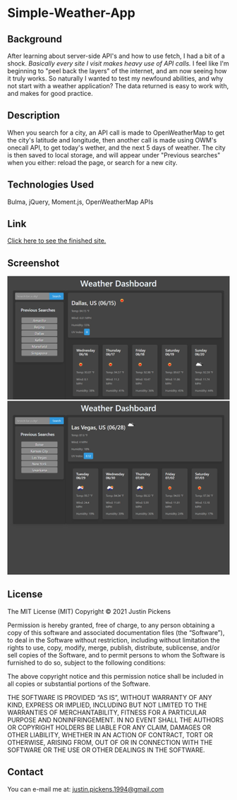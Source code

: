 # Simple-Weather-App

## Background
After learning about server-side API's and how to use fetch, I had a bit of a shock. *Basically every site I visit makes heavy use of API calls.* I feel like I'm beginning to "peel back the layers" of the internet, and am now seeing how it truly works.
So naturally I wanted to test my newfound abilities, and why not start with a weather application? The data returned is easy to work with, and makes for good practice.

## Description
When you search for a city, an API call is made to OpenWeatherMap to get the city's latitude and longitude, then another call is made using OWM's onecall API, to get today's wether, and the next 5 days of weather. The city is then saved to local storage, and will appear under "Previous searches" when you either: reload the page, or search for a new city.

## Technologies Used
Bulma, jQuery, Moment.js, OpenWeatherMap APIs

## Link
[Click here to see the finished site.](https://jcpickens0215.github.io/Simple-Weather-App/)

## Screenshot
![Weather App](./assets/images/Readme-Screenshot.png)
![Weather App 2](./assets/images/Readme-Screenshot-2.png)

## License
The MIT License (MIT)
Copyright © 2021 Justin Pickens

Permission is hereby granted, free of charge, to any person obtaining a copy of this software and associated documentation files (the “Software”), to deal in the Software without restriction, including without limitation the rights to use, copy, modify, merge, publish, distribute, sublicense, and/or sell copies of the Software, and to permit persons to whom the Software is furnished to do so, subject to the following conditions:

The above copyright notice and this permission notice shall be included in all copies or substantial portions of the Software.

THE SOFTWARE IS PROVIDED “AS IS”, WITHOUT WARRANTY OF ANY KIND, EXPRESS OR IMPLIED, INCLUDING BUT NOT LIMITED TO THE WARRANTIES OF MERCHANTABILITY, FITNESS FOR A PARTICULAR PURPOSE AND NONINFRINGEMENT. IN NO EVENT SHALL THE AUTHORS OR COPYRIGHT HOLDERS BE LIABLE FOR ANY CLAIM, DAMAGES OR OTHER LIABILITY, WHETHER IN AN ACTION OF CONTRACT, TORT OR OTHERWISE, ARISING FROM, OUT OF OR IN CONNECTION WITH THE SOFTWARE OR THE USE OR OTHER DEALINGS IN THE SOFTWARE.

## Contact
You can e-mail me at: justin.pickens.1994@gmail.com
